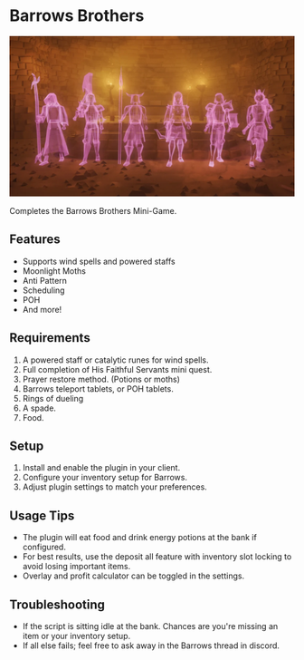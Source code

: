 # Barrows Brothers

![preview](assets/card.png)

Completes the Barrows Brothers Mini-Game.

## Features
- Supports wind spells and powered staffs
- Moonlight Moths
- Anti Pattern
- Scheduling
- POH
- And more!


## Requirements
1. A powered staff or catalytic runes for wind spells.
2. Full completion of His Faithful Servants mini quest.
3. Prayer restore method. (Potions or moths)
4. Barrows teleport tablets, or POH tablets.
5. Rings of dueling
6. A spade.
7. Food.

## Setup
1. Install and enable the plugin in your client.
2. Configure your inventory setup for Barrows.
3. Adjust plugin settings to match your preferences.

## Usage Tips
- The plugin will eat food and drink energy potions at the bank if configured.
- For best results, use the deposit all feature with inventory slot locking to avoid losing important items.
- Overlay and profit calculator can be toggled in the settings.

## Troubleshooting
- If the script is sitting idle at the bank. Chances are you're missing an item or your inventory setup.
- If all else fails; feel free to ask away in the Barrows thread in discord. 